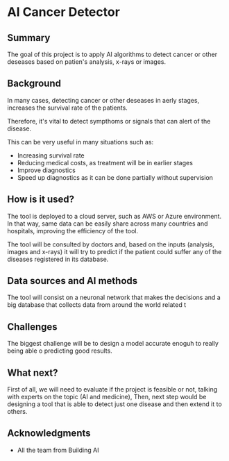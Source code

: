 <!-- This is the markdown template for the final project of the Building AI course, 
created by Reaktor Innovations and University of Helsinki. 
Copy the template, paste it to your GitHub README and edit! -->

# AI Cancer Detector


## Summary

The goal of this project is to apply AI algorithms to detect cancer or other deseases based on patien's analysis, x-rays or images.


## Background

In many cases, detecting cancer or other deseases in aerly stages, increases the survival rate of the patients.

Therefore, it's vital to detect sympthoms or signals that can alert of the disease.

This can be very useful in many situations such as:
   * Increasing survival rate
   * Reducing medical costs, as treatment will be in earlier stages
   * Improve diagnostics
   * Speed up diagnostics as it can be done partially without supervision

## How is it used?

The tool is deployed to a cloud server, such as AWS or Azure environment. In that way, same data can be easily share across many countries and hospitals, improving the efficiency of the tool.

The tool will be consulted by doctors and, based on the inputs (analysis, images and x-rays) it will try to predict if the patient could suffer any of the diseases registered in its database.

## Data sources and AI methods

The tool will consist on a neuronal network that makes the decisions and a big database that collects data from around the world related t

## Challenges

The biggest challenge will be to design a model accurate enoguh to really being able o predicting good results.


## What next?

First of all, we will need to evaluate if the project is feasible or not, talking with experts on the topic (AI and medicine),
Then, next step would be designing a tool that is able to detect just one disease and then extend it to others.

## Acknowledgments

* All the team from Building AI
